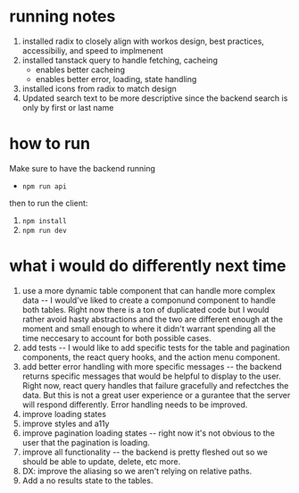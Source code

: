 # running notes

1. installed radix to closely align with workos design, best practices, accessibiliy, and speed to implmenent
2. installed tanstack query to handle fetching, cacheing
    - enables better cacheing
    - enables better error, loading, state handling 
3. installed icons from radix to match design
4. Updated search text to be more descriptive since the backend search is only by first or last name


# how to run

Make sure to have the backend running
- `npm run api`

then to run the client: 
1. `npm install`
2. `npm run dev`

# what i would do differently next time
1. use a more dynamic table component that can handle more complex data -- I would've liked to create a componund component to handle both tables. Right now there is a ton of duplicated code but I would rather avoid hasty abstractions and the two are different enough at the moment and small enough to where it didn't warrant spending all the time neccesary to account for both possible cases.
2. add tests -- I would like to add specific tests for the table and pagination components, the react query hooks, and the action menu component.
3. add better error handling with more specific messages -- the backend returns specific messages that would be helpful to display to the user. Right now, react query handles that failure gracefully and refectches the data. But this is not a great user experience or a gurantee that the server will respond differently. Error handling needs to be improved.
4. improve loading states
5. improve styles and a11y
6. improve pagination loading states -- right now it's not obvious to the user that the pagination is loading.
7. improve all functionality -- the backend is pretty fleshed out so we should be able to update, delete, etc more.
8. DX: improve the aliasing so we aren't relying on relative paths.
9. Add a no results state to the tables.
